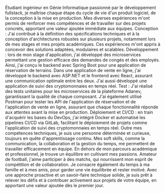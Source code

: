 Étudiant ingénieur en Génie Informatique passionné par le développement fullstack, je maîtrise chaque étape du cycle de vie d'un produit logiciel, de la conception à la mise en production. Mes diverses expériences m'ont permis de renforcer mes compétences et de travailler sur des projets concrets, apportant une valeur ajoutée immédiate aux équipes.
Conception : J'ai contribué à la définition des spécifications techniques et à la conception d'architectures robustes sur plusieurs projets, notamment lors de mes stages et mes projets académiques. Ces expériences m'ont appris à concevoir des solutions adaptées, modulaires et scalables.
Développement : lors de mon stage d'application, j'ai développé des microservices permettant une gestion efficace des demandes de congés et des employés. Ainsi, j'ai conçu le backend avec Spring Boot pour une application de réservation de terrains. Dans une application de vente en ligne, j'ai développé le backend avec ASP.NET et le frontend avec React, assurant une communication optimale entre les deux. J'ai aussi développé une application de suivi des cryptomonnaies en temps réel.
Test : J'ai réalisé des tests unitaires pour les microservices de la plateforme Adanev, garantissant la qualité de chaque composant. J'ai également utilisé Postman pour tester les API de l'application de réservation et de l'application de vente en ligne, assurant que chaque fonctionnalité réponde aux attentes avant la mise en production.
Déploiement et CI/CD : en train d'acquérir les bases du DevOps, j'ai intégré Docker et automatisé les pipelines CI/CD via GitLab, facilitant le déploiement de projets comme l'application de suivi des cryptomonnaies en temps réel.
Outre mes compétences techniques, je suis une personne déterminée et curieuse, toujours en quête d'apprentissage continu. Mes soft skills, comme la communication, la collaboration et la gestion du temps, me permettent de travailler efficacement en équipe. En dehors de mon parcours académique et professionnel, je trouve un équilibre en cultivant mes passions. Amateur de football, j'aime participer à des matchs, qui nourrissent mon esprit de compétition et de collaboration. Je consacre également du temps à ma famille et à mes amis, pour garder une vie équilibrée et rester motivé.
Avec une approche proactive et un savoir-faire technique solide, je suis prêt à relever les défis et à contribuer activement aux projets de votre équipe, en apportant une valeur ajoutée dès le premier jour.
